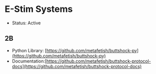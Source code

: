 # E-Stim Systems

* Status: Active

## 2B

* Python Library: [https://github.com/metafetish/buttshock-py](https://github.com/metafetish/buttshock-py)
* Documentation:[https://github.com/metafetish/buttshock-protocol-docs](https://github.com/metafetish/buttshock-protocol-docs)





